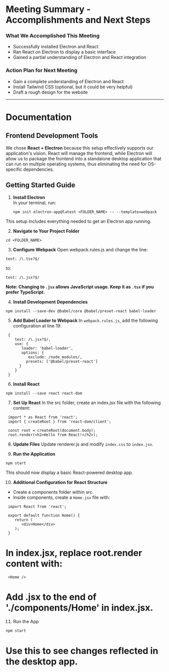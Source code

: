 # Meeting Summary - Accomplishments and Next Steps

### What We Accomplished This Meeting
- Successfully installed Electron and React
- Ran React on Electron to display a basic interface
- Gained a partial understanding of Electron and React integration

### Action Plan for Next Meeting
- Gain a complete understanding of Electron and React
- Install Tailwind CSS (optional, but it could be very helpful)
- Draft a rough design for the website

---

# Documentation

## Frontend Development Tools
We chose **React + Electron** because this setup effectively supports our application's vision. React will manage the frontend, while Electron will allow us to package the frontend into a standalone desktop application that can run on multiple operating systems, thus eliminating the need for OS-specific dependencies.

## Getting Started Guide

1. **Install Electron**  
   In your terminal, run:
   ```
   npm init electron-app@latest <FOLDER_NAME> -- --template=webpack
   ```
This setup includes everything needed to get an Electron app running.

2. **Navigate to Your Project Folder**
```
cd <FOLDER_NAME>
```
 3. **Configure Webpack**
Open webpack.rules.js and change the line:
```
test: /\.tsx?$/ 
```
 to:
```
test: /\.jsx?$/
```
 **Note: Changing to `.jsx` allows JavaScript usage. Keep it as `.tsx` if you prefer TypeScript.**

 4. **Install Development Dependencies**
```
npm install --save-dev @babel/core @babel/preset-react babel-loader
```
 5. **Add Babel Loader to Webpack**
 In `webpack.rules.js`, add the following configuration at line 19:
```
 {
    test: /\.jsx?$/,
    use: {
       loader: 'babel-loader',
       options: {
          exclude: /node_modules/,
         presets: ['@babel/preset-react']
      }
    }
 }
```
 6. **Install React**
```
npm install --save react react-dom
```
 7. **Set Up React**
In the src folder, create an index.jsx file with the following content:
```
 import * as React from 'react';
 import { createRoot } from 'react-dom/client';

 const root = createRoot(document.body);
 root.render(<h2>Hello from React!</h2>);
```
 8. **Update Files**
 Update renderer.js and modify `index.css` to `index.jsx`.

 9. **Run the Application**
```
npm start
```
 This should now display a basic React-powered desktop app.

 10. **Additional Configuration for React Structure**
 - Create a components folder within src.
 - Inside components, create a `Home.jsx` file with:
```
 import React from 'react';

 export default function Home() {
    return (
       <div>Home</div>
    );
 }
```
# In index.jsx, replace root.render content with:
```
 <Home />
 ```
# Add .jsx to the end of './components/Home' in index.jsx.

 11. Run the App
```
npm start
```
# Use this to see changes reflected in the desktop app.
